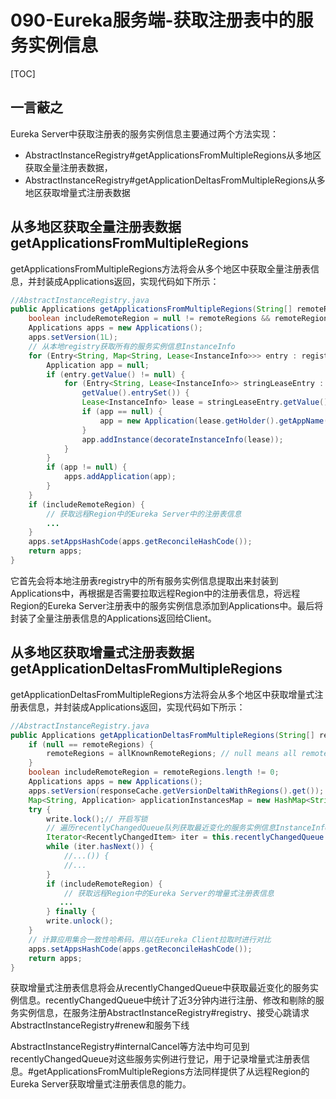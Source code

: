 # 090-Eureka服务端-获取注册表中的服务实例信息

[TOC]

## 一言蔽之

Eureka Server中获取注册表的服务实例信息主要通过两个方法实现：

- AbstractInstanceRegistry#getApplicationsFromMultipleRegions从多地区获取全量注册表数据，
- AbstractInstanceRegistry#getApplicationDeltasFromMultipleRegions从多地区获取增量式注册表数据

## 从多地区获取全量注册表数据getApplicationsFromMultipleRegions

getApplicationsFromMultipleRegions方法将会从多个地区中获取全量注册表信息，并封装成Applications返回，实现代码如下所示：

```java
//AbstractInstanceRegistry.java
public Applications getApplicationsFromMultipleRegions(String[] remoteRegions) {
    boolean includeRemoteRegion = null != remoteRegions && remoteRegions.length != 0;
    Applications apps = new Applications();
    apps.setVersion(1L);
    // 从本地registry获取所有的服务实例信息InstanceInfo
    for (Entry<String, Map<String, Lease<InstanceInfo>>> entry : registry.entrySet()) {
        Application app = null;
        if (entry.getValue() != null) {
            for (Entry<String, Lease<InstanceInfo>> stringLeaseEntry : entry.
                getValue().entrySet()) {
                Lease<InstanceInfo> lease = stringLeaseEntry.getValue();
                if (app == null) {
                    app = new Application(lease.getHolder().getAppName());
                }
                app.addInstance(decorateInstanceInfo(lease));
            }
        }
        if (app != null) {
            apps.addApplication(app);
        }
    }
    if (includeRemoteRegion) {
        // 获取远程Region中的Eureka Server中的注册表信息
        ...
    }
    apps.setAppsHashCode(apps.getReconcileHashCode());
    return apps;
}
```

它首先会将本地注册表registry中的所有服务实例信息提取出来封装到Applications中，再根据是否需要拉取远程Region中的注册表信息，将远程Region的Eureka Server注册表中的服务实例信息添加到Applications中。最后将封装了全量注册表信息的Applications返回给Client。

## 从多地区获取增量式注册表数据getApplicationDeltasFromMultipleRegions

getApplicationDeltasFromMultipleRegions方法将会从多个地区中获取增量式注册表信息，并封装成Applications返回，实现代码如下所示：

```java
//AbstractInstanceRegistry.java
public Applications getApplicationDeltasFromMultipleRegions(String[] remoteRegions) {
    if (null == remoteRegions) {
        remoteRegions = allKnownRemoteRegions; // null means all remote regions.
    }
    boolean includeRemoteRegion = remoteRegions.length != 0;
    Applications apps = new Applications();
    apps.setVersion(responseCache.getVersionDeltaWithRegions().get());
    Map<String, Application> applicationInstancesMap = new HashMap<String, Application>();
    try {
        write.lock();// 开启写锁
        // 遍历recentlyChangedQueue队列获取最近变化的服务实例信息InstanceInfo
        Iterator<RecentlyChangedItem> iter = this.recentlyChangedQueue.iterator();
        while (iter.hasNext()) {
            //...()) {
            //...
        }
        if (includeRemoteRegion) {
            // 获取远程Region中的Eureka Server的增量式注册表信息
           ...
        } finally {
        write.unlock();
    }
    // 计算应用集合一致性哈希码，用以在Eureka Client拉取时进行对比
    apps.setAppsHashCode(apps.getReconcileHashCode());
    return apps;
}
```

获取增量式注册表信息将会从recentlyChangedQueue中获取最近变化的服务实例信息。recentlyChangedQueue中统计了近3分钟内进行注册、修改和剔除的服务实例信息，在服务注册AbstractInstanceRegistry#registry、接受心跳请求AbstractInstanceRegistry#renew和服务下线

AbstractInstanceRegistry#internalCancel等方法中均可见到recentlyChangedQueue对这些服务实例进行登记，用于记录增量式注册表信息。#getApplicationsFromMultipleRegions方法同样提供了从远程Region的Eureka Server获取增量式注册表信息的能力。